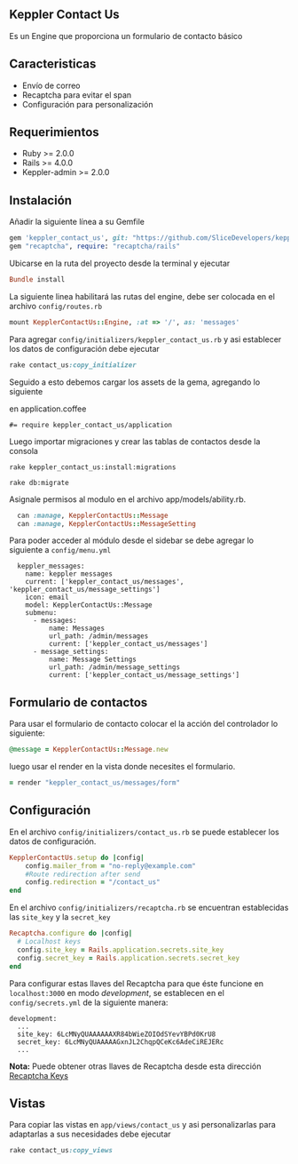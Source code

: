 ## Keppler Contact Us

Es un Engine que proporciona un formulario de contacto básico

## Caracteristicas

- Envío de correo
- Recaptcha para evitar el span
- Configuración para personalización

## Requerimientos

* Ruby >= 2.0.0
* Rails >= 4.0.0
* Keppler-admin >= 2.0.0

## Instalación

Añadir la siguiente línea a su Gemfile

```ruby
gem 'keppler_contact_us', git: "https://github.com/SliceDevelopers/keppler_contact_us.git", tag: '1.0.0'
gem "recaptcha", require: "recaptcha/rails"
```

Ubicarse en la ruta del proyecto desde la terminal y ejecutar

```ruby
Bundle install
```

La siguiente linea habilitará las rutas del engine, debe ser colocada en el archivo `config/routes.rb`

```ruby
mount KepplerContactUs::Engine, :at => '/', as: 'messages'
```

Para agregar `config/initializers/keppler_contact_us.rb` y asi establecer los datos de configuración debe ejecutar

```ruby
rake contact_us:copy_initializer
```

Seguido a esto debemos cargar los assets de la gema, agregando lo siguiente

en application.coffee

```
#= require keppler_contact_us/application
```

Luego importar migraciones y crear las tablas de contactos desde la consola

```
rake keppler_contact_us:install:migrations
```
```
rake db:migrate

```
Asignale permisos al modulo en el archivo app/models/ability.rb.

```ruby
  can :manage, KepplerContactUs::Message
  can :manage, KepplerContactUs::MessageSetting
```

Para poder acceder al módulo desde el sidebar se debe agregar lo siguiente a `config/menu.yml`

```
  keppler_messages:
    name: keppler messages
    current: ['keppler_contact_us/messages', 'keppler_contact_us/message_settings']
    icon: email
    model: KepplerContactUs::Message
    submenu:
      - messages:
          name: Messages
          url_path: /admin/messages
          current: ['keppler_contact_us/messages']
      - message_settings:
          name: Message Settings
          url_path: /admin/message_settings
          current: ['keppler_contact_us/message_settings']
```

## Formulario de contactos
Para usar el formulario de contacto colocar el la acción del controlador lo siguiente:

```ruby
@message = KepplerContactUs::Message.new
```
luego usar el render en la vista donde necesites el formulario.

```ruby
= render "keppler_contact_us/messages/form"
```

## Configuración

En el archivo `config/initializers/contact_us.rb` se puede establecer los datos de configuración.

```ruby
KepplerContactUs.setup do |config|
	config.mailer_from = "no-reply@example.com"
	#Route redirection after send
	config.redirection = "/contact_us"
end
```

En el archivo `config/initializers/recaptcha.rb` se encuentran establecidas las `site_key` y la `secret_key`

```ruby
Recaptcha.configure do |config|
  # Localhost keys
  config.site_key = Rails.application.secrets.site_key
  config.secret_key = Rails.application.secrets.secret_key
end
```

Para configurar estas llaves del Recaptcha para que éste funcione en `localhost:3000` en modo *development*, se establecen en el `config/secrets.yml` de la siguiente manera:

```
development:
  ...
  site_key: 6LcMNyQUAAAAAAXR84bWieZOIOdSYevYBPd0KrU8
  secret_key: 6LcMNyQUAAAAAGxnJL2ChqpQCeKc6AdeCiREJERc
  ...
 ```
 
 **Nota:** Puede obtener otras llaves de Recaptcha desde esta dirección [Recaptcha Keys](https://www.google.com/recaptcha/admin#list)

## Vistas

Para copiar las vistas en `app/views/contact_us` y asi personalizarlas para adaptarlas a sus necesidades debe ejecutar

```ruby
rake contact_us:copy_views
```
